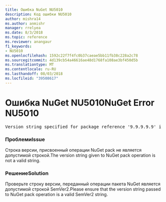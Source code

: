 ```yaml
---
title: Ошибка NuGet NU5010
description: Код ошибки NU5010
author: mishra14
ms.author: anmishr
manager: rrelyea
ms.date: 8/3/2018
ms.topic: reference
ms.reviewer: anangaur
f1_keywords:
- NU5010
ms.openlocfilehash: 1592c22f7f4fc0b37caeae5bb11fb38c228a2c78
ms.sourcegitcommit: 4d139cb54a46616ae48d1768fa108ae3bf450d5b
ms.translationtype: MT
ms.contentlocale: ru-RU
ms.lasthandoff: 08/03/2018
ms.locfileid: "39508617"
---
```

# <a name="nuget-error-nu5010"></a><span data-ttu-id="c5cb7-103">Ошибка NuGet NU5010</span><span class="sxs-lookup"><span data-stu-id="c5cb7-103">NuGet Error NU5010</span></span>
<pre>Version string specified for package reference '9.9.9.9.9' is invalid.</pre>

### <a name="issue"></a><span data-ttu-id="c5cb7-104">Проблеми</span><span class="sxs-lookup"><span data-stu-id="c5cb7-104">Issue</span></span>

<span data-ttu-id="c5cb7-105">Строка версии, присвоенный операции NuGet pack не является допустимой строкой.</span><span class="sxs-lookup"><span data-stu-id="c5cb7-105">The version string given to NuGet pack operation is not a valid string.</span></span>


### <a name="solution"></a><span data-ttu-id="c5cb7-106">Решение</span><span class="sxs-lookup"><span data-stu-id="c5cb7-106">Solution</span></span>

<span data-ttu-id="c5cb7-107">Проверьте строку версии, переданный операции пакета NuGet является допустимой строкой SemVer2.</span><span class="sxs-lookup"><span data-stu-id="c5cb7-107">Please ensure that the version string passed to NuGet pack operation is a valid SemVer2 string.</span></span>

